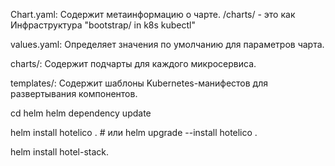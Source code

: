 Chart.yaml: Содержит метаинформацию о чарте.
/charts/ - это как Инфраструктура "bootstrap/ in k8s kubectl"

values.yaml: Определяет значения по умолчанию для параметров чарта.

charts/: Содержит подчарты для каждого микросервиса.

templates/: Содержит шаблоны Kubernetes-манифестов для развертывания компонентов.

cd helm
helm dependency update

helm install hotelico .  # или helm upgrade --install hotelico .

helm install hotel-stack.